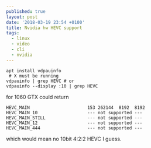 ```yaml
---
published: true
layout: post
date: '2018-03-19 23:54 +0100'
title: Nvidia hw HEVC support
tags:
  - linux
  - video
  - cli
  - nvidia
---
```

	apt install vdpauinfo
     # X must be running
    vdpauinfo | grep HEVC # or
    vdpauinfo --display :10 | grep HEVC
    
for 1060 GTX could return

    HEVC_MAIN                      153 262144  8192  8192
    HEVC_MAIN_10                   --- not supported ---
    HEVC_MAIN_STILL                --- not supported ---
    HEVC_MAIN_12                   --- not supported ---
    HEVC_MAIN_444                  --- not supported ---
    
which would mean no 10bit 4:2:2 HEVC I guess.
